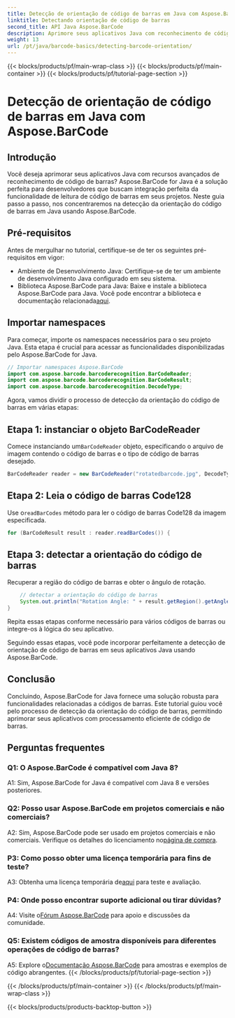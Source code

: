 ```yaml
---
title: Detecção de orientação de código de barras em Java com Aspose.BarCode
linktitle: Detectando orientação de código de barras
second_title: API Java Aspose.BarCode
description: Aprimore seus aplicativos Java com reconhecimento de código de barras usando Aspose.BarCode for Java. Siga nosso guia passo a passo para detectar facilmente a orientação do código de barras.
weight: 13
url: /pt/java/barcode-basics/detecting-barcode-orientation/
---
```


{{< blocks/products/pf/main-wrap-class >}}
{{< blocks/products/pf/main-container >}}
{{< blocks/products/pf/tutorial-page-section >}}

# Detecção de orientação de código de barras em Java com Aspose.BarCode

## Introdução

Você deseja aprimorar seus aplicativos Java com recursos avançados de reconhecimento de código de barras? Aspose.BarCode for Java é a solução perfeita para desenvolvedores que buscam integração perfeita da funcionalidade de leitura de código de barras em seus projetos. Neste guia passo a passo, nos concentraremos na detecção da orientação do código de barras em Java usando Aspose.BarCode.

## Pré-requisitos

Antes de mergulhar no tutorial, certifique-se de ter os seguintes pré-requisitos em vigor:

- Ambiente de Desenvolvimento Java: Certifique-se de ter um ambiente de desenvolvimento Java configurado em seu sistema.
-  Biblioteca Aspose.BarCode para Java: Baixe e instale a biblioteca Aspose.BarCode para Java. Você pode encontrar a biblioteca e documentação relacionada[aqui](https://releases.aspose.com/barcode/java/).

## Importar namespaces

Para começar, importe os namespaces necessários para o seu projeto Java. Esta etapa é crucial para acessar as funcionalidades disponibilizadas pelo Aspose.BarCode for Java.

```java
// Importar namespaces Aspose.BarCode
import com.aspose.barcode.barcoderecognition.BarCodeReader;
import com.aspose.barcode.barcoderecognition.BarCodeResult;
import com.aspose.barcode.barcoderecognition.DecodeType;
```

Agora, vamos dividir o processo de detecção da orientação do código de barras em várias etapas:

## Etapa 1: instanciar o objeto BarCodeReader

 Comece instanciando um`BarCodeReader` objeto, especificando o arquivo de imagem contendo o código de barras e o tipo de código de barras desejado.

```java
BarCodeReader reader = new BarCodeReader("rotatedbarcode.jpg", DecodeType.CODE_128);
```

## Etapa 2: Leia o código de barras Code128

 Use o`readBarCodes` método para ler o código de barras Code128 da imagem especificada.

```java
for (BarCodeResult result : reader.readBarCodes()) {
```

## Etapa 3: detectar a orientação do código de barras

Recuperar a região do código de barras e obter o ângulo de rotação.

```java
    // detectar a orientação do código de barras
    System.out.println("Rotation Angle: " + result.getRegion().getAngle());
}
```

Repita essas etapas conforme necessário para vários códigos de barras ou integre-os à lógica do seu aplicativo.

Seguindo essas etapas, você pode incorporar perfeitamente a detecção de orientação de código de barras em seus aplicativos Java usando Aspose.BarCode.

## Conclusão

Concluindo, Aspose.BarCode for Java fornece uma solução robusta para funcionalidades relacionadas a códigos de barras. Este tutorial guiou você pelo processo de detecção da orientação do código de barras, permitindo aprimorar seus aplicativos com processamento eficiente de código de barras.

## Perguntas frequentes

### Q1: O Aspose.BarCode é compatível com Java 8?

A1: Sim, Aspose.BarCode for Java é compatível com Java 8 e versões posteriores.

### Q2: Posso usar Aspose.BarCode em projetos comerciais e não comerciais?

 A2: Sim, Aspose.BarCode pode ser usado em projetos comerciais e não comerciais. Verifique os detalhes do licenciamento no[página de compra](https://purchase.aspose.com/buy).

### P3: Como posso obter uma licença temporária para fins de teste?

 A3: Obtenha uma licença temporária de[aqui](https://purchase.aspose.com/temporary-license/) para teste e avaliação.

### P4: Onde posso encontrar suporte adicional ou tirar dúvidas?

 A4: Visite o[Fórum Aspose.BarCode](https://forum.aspose.com/c/barcode/13) para apoio e discussões da comunidade.

### Q5: Existem códigos de amostra disponíveis para diferentes operações de código de barras?

 A5: Explore o[Documentação Aspose.BarCode](https://reference.aspose.com/barcode/java/) para amostras e exemplos de código abrangentes.
{{< /blocks/products/pf/tutorial-page-section >}}

{{< /blocks/products/pf/main-container >}}
{{< /blocks/products/pf/main-wrap-class >}}

{{< blocks/products/products-backtop-button >}}
